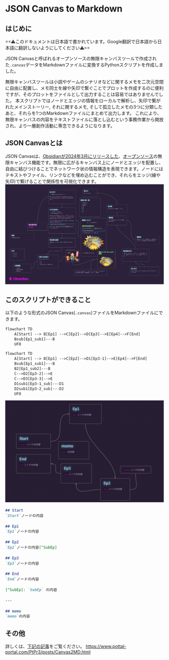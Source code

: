 # JSON Canvas to Markdown

## はじめに
==⚠このドキュメントは日本語で書かれています。Google翻訳で日本語から日本語に翻訳しないようにしてください⚠==

JSON Canvasと呼ばれるオープンソースの無限キャンバスツールで作成された`.canvas`データをMarkdownファイルに変換するPythonスクリプトを作成しました。

無限キャンバスツールは小説やゲームのシナリオなどに関するメモを二次元空間に自由に配置し、メモ同士を線や矢印で繋ぐことでプロットを作成するのに便利ですが、そのプロットをファイルとして出力することは容易ではありませんでした。
本スクリプトではノードとエッジの情報をローカルで解析し、矢印で繋がれたメインストーリー, それに関するメモ, そして孤立したメモの3つに分類したあと、それらを1つのMarkdownファイルにまとめて出力します。
これにより、無限キャンバスの内容をテキストファイルに落とし込むという事務作業から開放され、より一層創作活動に専念できるようになります。

## JSON Canvasとは
JSON Canvasは、[Obsidianが2024年3月にリリースした](https://obsidian.md/blog/json-canvas/)、[オープンソース](https://github.com/obsidianmd/jsoncanvas)の無限キャンバス機能です。無限に広がるキャンバス上にノードとエッジを配置し、自由に結びつけることでネットワーク状の情報構造を表現できます。ノードにはテキストやファイル、リンクなどを埋め込むことができ、それらをエッジ(線や矢印)で繋げることで関係性を可視化できます。
![](Canvas2MD_DEMO_Canvas.png)

## このスクリプトができること
以下のような形式のJSON Canvas(`.canvas`)ファイルをMarkdownファイルにできます。

```mermaid
flowchart TD
    A[Start] --> B[Ep1] -->C[Ep2]-->D[Ep3]-->E[Ep4]-->F[End]
    Bsub[Ep1_sub1]---B
    UFO
```

```mermaid
flowchart TD
    A[Start] --> B[Ep1] -->C[Ep2]-->D1[Ep3-1]-->E[Ep4]-->F[End]
    Bsub[Ep1_sub1]---B
    B2[Ep1_sub2]---B
    C-->D2[Ep3-2]-->E
    C-->D3[Ep3-3]-->E
    D1sub1[Ep3-1_sub]---D1
    D2sub1[Ep3-2_sub]---D2
    UFO
```

![](Canvas2MD_Sample_Canvas.png)

```Markdown
## Start
`Start`ノードの内容

## Ep1
`Ep1`ノードの内容

## Ep2
`Ep2`ノードの内容[^SubEp]

## Ep3
`Ep3`ノードの内容

## End
`End`ノードの内容

[^SubEp]: `SubEp` の内容

---

## memo
`memo`の内容
```

## その他
詳しくは、[下記の記事](https://www.pottal-portal.com/PtPr3/posts/Canvas2MD.html)をご覧ください。
<https://www.pottal-portal.com/PtPr3/posts/Canvas2MD.html>
